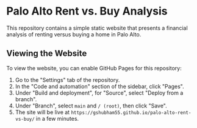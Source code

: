 # Palo Alto Rent vs. Buy Analysis

This repository contains a simple static website that presents a financial analysis of renting versus buying a home in Palo Alto.

## Viewing the Website

To view the website, you can enable GitHub Pages for this repository:

1.  Go to the "Settings" tab of the repository.
2.  In the "Code and automation" section of the sidebar, click "Pages".
3.  Under "Build and deployment", for "Source", select "Deploy from a branch".
4.  Under "Branch", select `main` and `/ (root)`, then click "Save".
5.  The site will be live at `https://gshubham55.github.io/palo-alto-rent-vs-buy/` in a few minutes.

